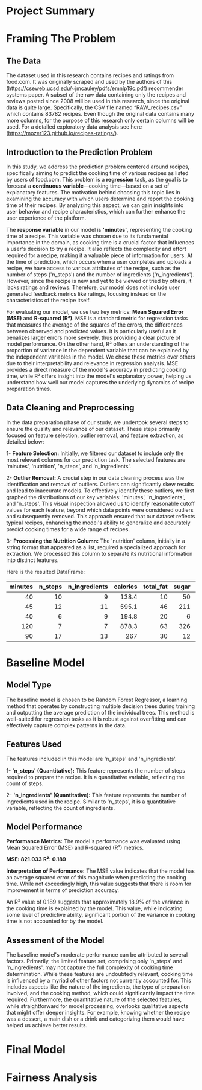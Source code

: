 # Project Summary


# Framing The Problem

## The Data

The dataset used in this research contains recipes and ratings from food.com. It was originally scraped and used by the authors of this (https://cseweb.ucsd.edu/~jmcauley/pdfs/emnlp19c.pdf) recommender systems paper. A subset of the raw data containing only the recipes and reviews posted since 2008 will be used in this research, since the original data is quite large. Specifically, the CSV file named “RAW_recipes.csv” which contains 83782 recipes.
Even though the original data contains many more columns, for the purpose of this research only certain columns will be used. For a detailed exploratory data analysis see here (https://mozer123.github.io/recipes-ratings/).

## Introduction to the Prediction Problem

In this study, we address the prediction problem centered around recipes, specifically aiming to predict the cooking time of various recipes as listed by users of food.com. This problem is a **regression** task, as the goal is to forecast a **continuous variable**—cooking time—based on a set of explanatory features. The motivation behind choosing this topic lies in examining the accuracy with which users determine and report the cooking time of their recipes. By analyzing this aspect, we can gain insights into user behavior and recipe characteristics, which can further enhance the user experience of the platform.

The **response variable** in our model is **'minutes'**, representing the cooking time of a recipe. This variable was chosen due to its fundamental importance in the domain, as cooking time is a crucial factor that influences a user's decision to try a recipe. It also reflects the complexity and effort required for a recipe, making it a valuable piece of information for users. At the time of prediction, which occurs when a user completes and uploads a recipe, we have access to various attributes of the recipe, such as the number of steps ('n_steps') and the number of ingredients ('n_ingredients'). However, since the recipe is new and yet to be viewed or tried by others, it lacks ratings and reviews. Therefore, our model does not include user generated feedback metrics like ratings, focusing instead on the characteristics of the recipe itself.

For evaluating our model, we use two key metrics: **Mean Squared Error (MSE)** and **R-squared (R²)**. MSE is a standard metric for regression tasks that measures the average of the squares of the errors, the differences between observed and predicted values. It is particularly useful as it penalizes larger errors more severely, thus providing a clear picture of model performance. On the other hand, R² offers an understanding of the proportion of variance in the dependent variable that can be explained by the independent variables in the model. We chose these metrics over others due to their interpretability and relevance in regression analysis. MSE provides a direct measure of the model's accuracy in predicting cooking time, while R² offers insight into the model's explanatory power, helping us understand how well our model captures the underlying dynamics of recipe preparation times.

## Data Cleaning and Preprocessing

In the data preparation phase of our study, we undertook several steps to ensure the quality and relevance of our dataset. These steps primarily focused on feature selection, outlier removal, and feature extraction, as detailed below: 

1-	**Feature Selection:** Initially, we filtered our dataset to include only the most relevant columns for our prediction task. The selected features are 'minutes', 'nutrition', 'n_steps', and 'n_ingredients'.

2-	**Outlier Removal:** A crucial step in our data cleaning process was the identification and removal of outliers. Outliers can significantly skew results and lead to inaccurate models. To effectively identify these outliers, we first graphed the distributions of our key variables: 'minutes', 'n_ingredients', and 'n_steps'. This visual inspection allowed us to identify reasonable cutoff values for each feature, beyond which data points were considered outliers and subsequently removed. This approach ensured that our dataset reflects typical recipes, enhancing the model's ability to generalize and accurately predict cooking times for a wide range of recipes.

3-	**Processing the Nutrition Column:** The 'nutrition' column, initially in a string format that appeared as a list, required a specialized approach for extraction. We processed this column to separate its nutritional information into distinct features.

Here is the resulted DataFrame:

|   minutes |   n_steps |   n_ingredients |   calories |   total_fat |   sugar |   sodium |   protein |   saturated_fat |   carbohydrates |
|----------:|----------:|----------------:|-----------:|------------:|--------:|---------:|----------:|----------------:|----------------:|
|        40 |        10 |               9 |      138.4 |          10 |      50 |        3 |         3 |              19 |               6 |
|        45 |        12 |              11 |      595.1 |          46 |     211 |       22 |        13 |              51 |              26 |
|        40 |         6 |               9 |      194.8 |          20 |       6 |       32 |        22 |              36 |               3 |
|       120 |         7 |               7 |      878.3 |          63 |     326 |       13 |        20 |             123 |              39 |
|        90 |        17 |              13 |      267   |          30 |      12 |       12 |        29 |              48 |               2 |


# Baseline Model

## Model Type

The baseline model is chosen to be Random Forest Regressor, a learning method that operates by constructing multiple decision trees during training and outputting the average prediction of the individual trees. This method is well-suited for regression tasks as it is robust against overfitting and can effectively capture complex patterns in the data.

## Features Used

The features included in this model are 'n_steps' and 'n_ingredients'.

1-	**'n_steps' (Quantitative):** This feature represents the number of steps required to prepare the recipe. It is a quantitative variable, reflecting the count of steps.

2-	**'n_ingredients' (Quantitative):** This feature represents the number of ingredients used in the recipe. Similar to 'n_steps', it is a quantitative variable, reflecting the count of ingredients.

## Model Performance

**Performance Metrics:** The model's performance was evaluated using Mean Squared Error (MSE) and R-squared (R²) metrics.

**MSE: 821.033**
**R²: 0.189**

**Interpretation of Performance:** The MSE value indicates that the model has an average squared error of this magnitude when predicting the cooking time. While not exceedingly high, this value suggests that there is room for improvement in terms of prediction accuracy.

An R² value of 0.189 suggests that approximately 18.9% of the variance in the cooking time is explained by the model. This value, while indicating some level of predictive ability, significant portion of the variance in cooking time is not accounted for by the model.

## Assessment of the Model

The baseline model's moderate performance can be attributed to several factors. Primarily, the limited feature set, comprising only 'n_steps' and 'n_ingredients', may not capture the full complexity of cooking time determination. While these features are undoubtedly relevant, cooking time is influenced by a myriad of other factors not currently accounted for. This includes aspects like the nature of the ingredients, the type of preparation involved, and the cooking method, which could significantly impact the time required. Furthermore, the quantitative nature of the selected features, while straightforward for model processing, overlooks qualitative aspects that might offer deeper insights. For example, knowing whether the recipe was a dessert, a main dish or a drink and categorizing them would have helped us achieve better results.


# Final Model


# Fairness Analysis
